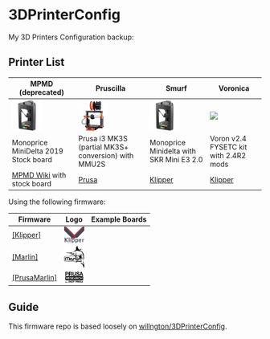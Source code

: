 # 3DPrinterConfig

My 3D Printers Configuration backup:

## Printer List

MPMD (deprecated) | Pruscilla | Smurf | Voronica
------------------|-----------|-------|---------
<img align="left" width=60 src="docs/images/mpmd-logo.png" /> | <img align="left" width=60 src="docs/images/prusa-mk3s-logo.jpeg" /> | <img align="left" width=60 src="docs/images/mpmd-logo.png" /> | <img align="left" width=60 src="FYSETC-VORON-2-4-V2-4-350x350x350mm-CoreXY-High-Quality-3D-Printer-Kit.jpg" />
Monoprice MiniDelta 2019 Stock board | Prusa i3 MK3S (partial MK3S+ conversion) with MMU2S | Monoprice Minidelta with SKR Mini E3 2.0 | Voron v2.4 FYSETC kit with 2.4R2 mods
[MPMD Wiki](https://mpminidelta.com/) with stock board | [Prusa](https://prusa3d.com) | [Klipper](Klipper3d.org) | [Klipper](Klipper3d.org)

Using the following firmware:

Firmware|Logo  |Example Boards
--------|------|--------------
[[Klipper]](https://www.klipper3d.org/) | <img align="left" width=40 src="docs/images/klipper-logo-small.png" />
[[Marlin]](https://marlinfw.org/) | <img align="left" width=40 src="docs/images/marlin-logo-small.png" />
[[PrusaMarlin]](https://github.com/prusa3d/Prusa-Firmware) | <img align="left" width=40 src="docs/images/prusa-logo-small.svg" />

## Guide

This firmware repo is based loosely on [willngton/3DPrinterConfig](https://github.com/willngton/3DPrinterConfig).
